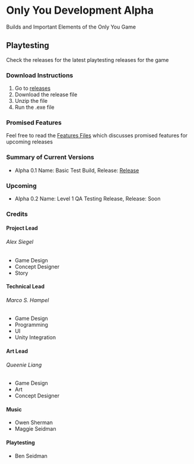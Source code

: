 # Only You Development Alpha
Builds and Important Elements of the Only You Game

## Playtesting
Check the releases for the latest playtesting releases for the game

### Download Instructions
1. Go to [releases](https://github.com/firez2469/AlongSideUsDevelopment/releases)
2. Download the release file
3. Unzip the file
4. Run the .exe file

### Promised Features
Feel free to read the [Features Files](/Features/) which discusses promised features for upcoming releases

### Summary of Current Versions
- Alpha 0.1 Name: Basic Test Build, Release: [Release](https://github.com/firez2469/AlongSideUsDevelopment/releases/tag/Experimental_1)
### Upcoming
- Alpha 0.2 Name: Level 1 QA Testing Release, Release: Soon


### Credits
#### Project Lead
###### Alex Siegel
- Game Design
- Concept Designer
- Story

#### Technical Lead
###### Marco S. Hampel
- Game Design
- Programming
- UI
- Unity Integration

#### Art Lead
###### Queenie Liang
- Game Design
- Art
- Concept Designer

#### Music
- Owen Sherman
- Maggie Seidman

#### Playtesting
- Ben Seidman
